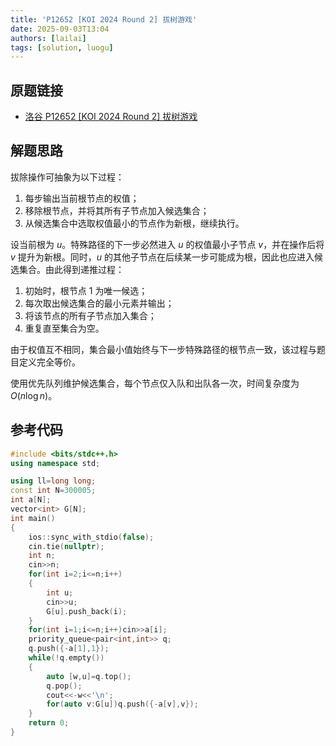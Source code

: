 ```yaml
---
title: 'P12652 [KOI 2024 Round 2] 拔树游戏'
date: 2025-09-03T13:04
authors: [lailai]
tags: [solution, luogu]
---
```


## 原题链接

- [洛谷 P12652 [KOI 2024 Round 2] 拔树游戏](https://www.luogu.com.cn/problem/P12652)

<!-- truncate -->

## 解题思路

拔除操作可抽象为以下过程：

1. 每步输出当前根节点的权值；
2. 移除根节点，并将其所有子节点加入候选集合；
3. 从候选集合中选取权值最小的节点作为新根，继续执行。

设当前根为 $u$。特殊路径的下一步必然进入 $u$ 的权值最小子节点 $v$，并在操作后将 $v$ 提升为新根。同时，$u$ 的其他子节点在后续某一步可能成为根，因此也应进入候选集合。由此得到递推过程：

1. 初始时，根节点 $1$ 为唯一候选；
2. 每次取出候选集合的最小元素并输出；
3. 将该节点的所有子节点加入集合；
4. 重复直至集合为空。

由于权值互不相同，集合最小值始终与下一步特殊路径的根节点一致，该过程与题目定义完全等价。

使用优先队列维护候选集合，每个节点仅入队和出队各一次，时间复杂度为 $O(n \log n)$。

## 参考代码

```cpp
#include <bits/stdc++.h>
using namespace std;

using ll=long long;
const int N=300005;
int a[N];
vector<int> G[N];
int main()
{
	ios::sync_with_stdio(false);
	cin.tie(nullptr);
	int n;
	cin>>n;
	for(int i=2;i<=n;i++)
	{
		int u;
		cin>>u;
		G[u].push_back(i);
	}
	for(int i=1;i<=n;i++)cin>>a[i];
	priority_queue<pair<int,int>> q;
	q.push({-a[1],1});
	while(!q.empty())
	{
		auto [w,u]=q.top();
		q.pop();
		cout<<-w<<'\n';
		for(auto v:G[u])q.push({-a[v],v});
	}
	return 0;
}
```

